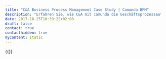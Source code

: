 ```yaml
---
title: "C&A Business Process Management Case Study | Camunda BPM"
description: "Erfahren Sie, wie C&A mit Camunda die Geschäftsprozessautomatisierung organisiert und die Effizienz im Unternehmen gesteigert hat. Camunda ist der Marktführer für Workflow-Automatisierung basierend auf Java und BPMN 2.0."
date: 2017-10-25T10:39:22+02:00
draft: false
contact: true
contacthidden: true
mycontent: static
---
```

{{<case-study-single
company="C&A"
companydescription="Mit mehr als 1.500 Filialen in 18 europäischen Ländern und mehr als 35.000 Mitarbeitern ist C&A eines der führenden Modehandelsunternehmen Europas. C&A begrüßt jeden Tag mehr als zwei Millionen Besucher in seinen Filialen und bietet Mode in guter Qualität zu günstigen Preisen für die ganze Familie. Zusätzlich zu den europäischen Filialen ist C&A auch in Brasilien, Mexiko und China präsent. "
customerquote=""
teaser=""
usecase=""
videolink=""
logo="//images.ctfassets.net/vpidbgnakfvf/5tQXoITgv9JvsnhZda3qhi/ecb50d0411a2381c573a6a1876d7f4b5/C_A.png"
pdf=""
thumbnail="">}}